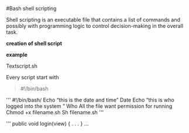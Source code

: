 #Bash shell scripting


Shell scripting is an executable file that contains a list of commands and possibly with programming logic to control decision-making in the overall task.

**creation of shell script**

__example__

Textscript.sh 

Every script start with 

> #!/bin/bash


'''
#!/bin/bash/
Echo “this is the date and time”
Date
Echo “this is who logged into the system ”
Who
All the file want permission for running
Chmod +x filename.sh
Sh filename.sh
'''

'''
public void login(view) {
.
.
.
}
...
